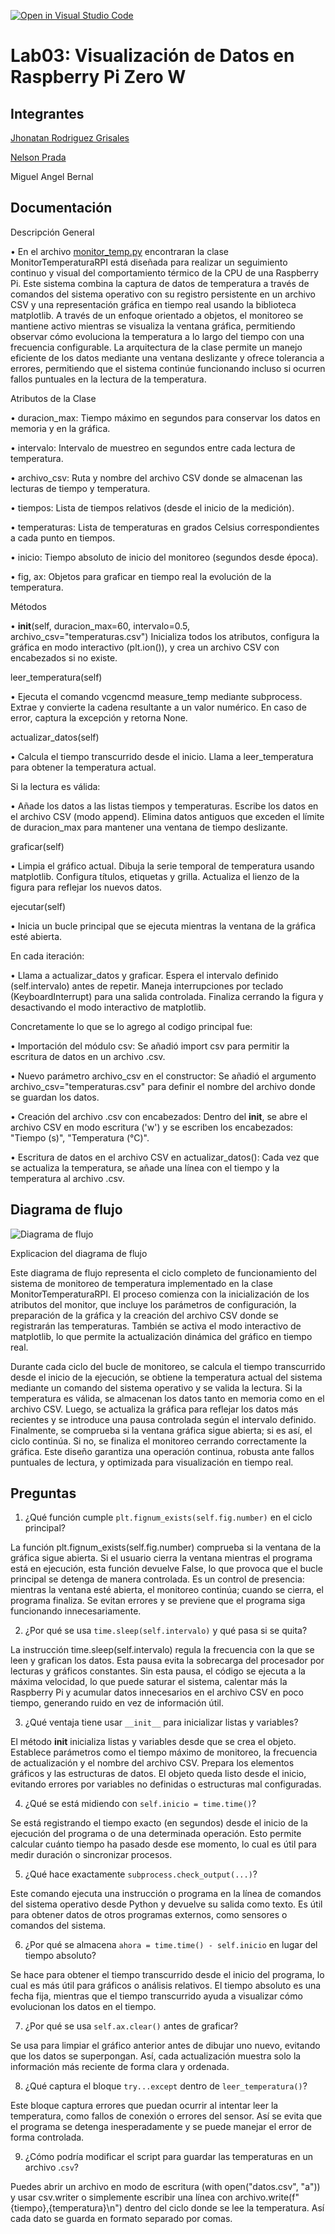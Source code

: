 [![Open in Visual Studio Code](https://classroom.github.com/assets/open-in-vscode-2e0aaae1b6195c2367325f4f02e2d04e9abb55f0b24a779b69b11b9e10269abc.svg)](https://classroom.github.com/online_ide?assignment_repo_id=19144195&assignment_repo_type=AssignmentRepo)
# Lab03: Visualización de Datos en Raspberry Pi Zero W

## Integrantes
[Jhonatan Rodriguez Grisales](https://github.com/Jhonatan-3011)


[Nelson Prada](https://github.com/nelson18prada)

Miguel Angel Bernal 

## Documentación
 Descripción General

• En el archivo [monitor_temp.py](/src/monitor_temp.py) encontraran la clase MonitorTemperaturaRPI está diseñada para realizar un seguimiento continuo y visual del comportamiento térmico de la CPU de una Raspberry Pi. Este sistema combina la captura de datos de temperatura a través de comandos del sistema operativo con su registro persistente en un archivo CSV y una representación gráfica en tiempo real usando la biblioteca matplotlib. A través de un enfoque orientado a objetos, el monitoreo se mantiene activo mientras se visualiza la ventana gráfica, permitiendo observar cómo evoluciona la temperatura a lo largo del tiempo con una frecuencia configurable. La arquitectura de la clase permite un manejo eficiente de los datos mediante una ventana deslizante y ofrece tolerancia a errores, permitiendo que el sistema continúe funcionando incluso si ocurren fallos puntuales en la lectura de la temperatura.

Atributos de la Clase

• duracion_max:
Tiempo máximo en segundos para conservar los datos en memoria y en la gráfica.

• intervalo:
Intervalo de muestreo en segundos entre cada lectura de temperatura.

• archivo_csv:
Ruta y nombre del archivo CSV donde se almacenan las lecturas de tiempo y temperatura.

• tiempos:
Lista de tiempos relativos (desde el inicio de la medición).

• temperaturas:
Lista de temperaturas en grados Celsius correspondientes a cada punto en tiempos.

• inicio:
Tiempo absoluto de inicio del monitoreo (segundos desde época).

• fig, ax:
Objetos para graficar en tiempo real la evolución de la temperatura.

Métodos

• __init__(self, duracion_max=60, intervalo=0.5, archivo_csv="temperaturas.csv")
Inicializa todos los atributos, configura la gráfica en modo interactivo (plt.ion()), y crea un archivo CSV con encabezados si no existe.


leer_temperatura(self)

• Ejecuta el comando vcgencmd measure_temp mediante subprocess.
Extrae y convierte la cadena resultante a un valor numérico.
En caso de error, captura la excepción y retorna None.


actualizar_datos(self)

• Calcula el tiempo transcurrido desde el inicio.
Llama a leer_temperatura para obtener la temperatura actual.

Si la lectura es válida:

• Añade los datos a las listas tiempos y temperaturas.
Escribe los datos en el archivo CSV (modo append).
Elimina datos antiguos que exceden el límite de duracion_max para mantener una ventana de tiempo deslizante.


graficar(self)

• Limpia el gráfico actual.
Dibuja la serie temporal de temperatura usando matplotlib.
Configura títulos, etiquetas y grilla.
Actualiza el lienzo de la figura para reflejar los nuevos datos.


ejecutar(self)

• Inicia un bucle principal que se ejecuta mientras la ventana de la gráfica esté abierta.

En cada iteración:

• Llama a actualizar_datos y graficar. 
Espera el intervalo definido (self.intervalo) antes de repetir.
Maneja interrupciones por teclado (KeyboardInterrupt) para una salida controlada.
Finaliza cerrando la figura y desactivando el modo interactivo de matplotlib.

Concretamente lo que se lo agrego al codigo principal fue:

• Importación del módulo csv:
Se añadió import csv para permitir la escritura de datos en un archivo .csv.

• Nuevo parámetro archivo_csv en el constructor:
Se añadió el argumento archivo_csv="temperaturas.csv" para definir el nombre del archivo donde se guardan los datos.

• Creación del archivo .csv con encabezados:
Dentro del __init__, se abre el archivo CSV en modo escritura ('w') y se escriben los encabezados: "Tiempo (s)", "Temperatura (°C)".

• Escritura de datos en el archivo CSV en actualizar_datos():
Cada vez que se actualiza la temperatura, se añade una línea con el tiempo y la temperatura al archivo .csv.

## Diagrama de flujo 

![Diagrama de flujo](/diagrama_flujo.png)

Explicacion del diagrama de flujo

Este diagrama de flujo representa el ciclo completo de funcionamiento del sistema de monitoreo de temperatura implementado en la clase MonitorTemperaturaRPI. El proceso comienza con la inicialización de los atributos del monitor, que incluye los parámetros de configuración, la preparación de la gráfica y la creación del archivo CSV donde se registrarán las temperaturas. También se activa el modo interactivo de matplotlib, lo que permite la actualización dinámica del gráfico en tiempo real.

Durante cada ciclo del bucle de monitoreo, se calcula el tiempo transcurrido desde el inicio de la ejecución, se obtiene la temperatura actual del sistema mediante un comando del sistema operativo y se valida la lectura. Si la temperatura es válida, se almacenan los datos tanto en memoria como en el archivo CSV. Luego, se actualiza la gráfica para reflejar los datos más recientes y se introduce una pausa controlada según el intervalo definido. Finalmente, se comprueba si la ventana gráfica sigue abierta; si es así, el ciclo continúa. Si no, se finaliza el monitoreo cerrando correctamente la gráfica. Este diseño garantiza una operación continua, robusta ante fallos puntuales de lectura, y optimizada para visualización en tiempo real.

## Preguntas

1. ¿Qué función cumple ```plt.fignum_exists(self.fig.number)``` en el ciclo principal?

La función plt.fignum_exists(self.fig.number) comprueba si la ventana de la gráfica sigue abierta. Si el usuario cierra la ventana mientras el programa está en ejecución, esta función devuelve False, lo que provoca que el bucle principal se detenga de manera controlada. Es un control de presencia: mientras la ventana esté abierta, el monitoreo continúa; cuando se cierra, el programa finaliza. Se evitan errores y se previene que el programa siga funcionando innecesariamente.

2. ¿Por qué se usa ```time.sleep(self.intervalo)``` y qué pasa si se quita?

La instrucción time.sleep(self.intervalo) regula la frecuencia con la que se leen y grafican los datos. Esta pausa evita la sobrecarga del procesador por lecturas y gráficos constantes. Sin esta pausa, el código se ejecuta a la máxima velocidad, lo que puede saturar el sistema, calentar más la Raspberry Pi y acumular datos innecesarios en el archivo CSV en poco tiempo, generando ruido en vez de información útil.

3. ¿Qué ventaja tiene usar ```__init__``` para inicializar listas y variables?

El método __init__ inicializa listas y variables desde que se crea el objeto. Establece parámetros como el tiempo máximo de monitoreo, la frecuencia de actualización y el nombre del archivo CSV. Prepara los elementos gráficos y las estructuras de datos. El objeto queda listo desde el inicio, evitando errores por variables no definidas o estructuras mal configuradas.

4. ¿Qué se está midiendo con ```self.inicio = time.time()```?

Se está registrando el tiempo exacto (en segundos) desde el inicio de la ejecución del programa o de una determinada operación. Esto permite calcular cuánto tiempo ha pasado desde ese momento, lo cual es útil para medir duración o sincronizar procesos.

5. ¿Qué hace exactamente ```subprocess.check_output(...)```?

Este comando ejecuta una instrucción o programa en la línea de comandos del sistema operativo desde Python y devuelve su salida como texto. Es útil para obtener datos de otros programas externos, como sensores o comandos del sistema.

6. ¿Por qué se almacena ```ahora = time.time() - self.inicio``` en lugar del tiempo absoluto?

Se hace para obtener el tiempo transcurrido desde el inicio del programa, lo cual es más útil para gráficos o análisis relativos. El tiempo absoluto es una fecha fija, mientras que el tiempo transcurrido ayuda a visualizar cómo evolucionan los datos en el tiempo.

7. ¿Por qué se usa ```self.ax.clear()``` antes de graficar?

Se usa para limpiar el gráfico anterior antes de dibujar uno nuevo, evitando que los datos se superpongan. Así, cada actualización muestra solo la información más reciente de forma clara y ordenada.

8. ¿Qué captura el bloque ```try...except``` dentro de ```leer_temperatura()```?

Este bloque captura errores que puedan ocurrir al intentar leer la temperatura, como fallos de conexión o errores del sensor. Así se evita que el programa se detenga inesperadamente y se puede manejar el error de forma controlada.

9. ¿Cómo podría modificar el script para guardar las temperaturas en un archivo .```csv```?

Puedes abrir un archivo en modo de escritura (with open("datos.csv", "a")) y usar csv.writer o simplemente escribir una línea con archivo.write(f"{tiempo},{temperatura}\n") dentro del ciclo donde se lee la temperatura. Así cada dato se guarda en formato separado por comas.